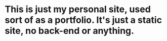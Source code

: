 # This is just my personal site, used sort of as a portfolio. It's just a static site, no back-end or anything.
